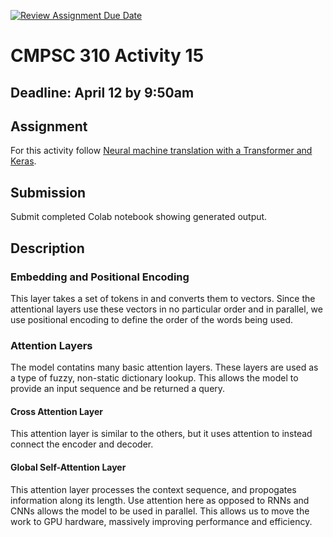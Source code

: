 [![Review Assignment Due Date](https://classroom.github.com/assets/deadline-readme-button-24ddc0f5d75046c5622901739e7c5dd533143b0c8e959d652212380cedb1ea36.svg)](https://classroom.github.com/a/ymop5HUw)
# CMPSC 310 Activity 15

## Deadline: April 12 by 9:50am

## Assignment

 For this activity follow [Neural machine translation with a Transformer and Keras](https://www.tensorflow.org/text/tutorials/transformer).

## Submission

Submit completed Colab notebook showing generated output.

## Description

### Embedding and Positional Encoding

This layer takes a set of tokens in and converts them to vectors. Since the attentional layers use these vectors in no particular order and in parallel, we use positional encoding to define the order of the words being used.

### Attention Layers

The model contatins many basic attention layers. These layers are used as a type of fuzzy, non-static dictionary lookup. This allows the model to provide an input sequence and be returned a query.

#### Cross Attention Layer

This attention layer is similar to the others, but it uses attention to instead connect the encoder and decoder.

#### Global Self-Attention Layer

This attention layer processes the context sequence, and propogates information along its length. Use attention here as opposed to RNNs and CNNs allows the model to be used in parallel. This allows us to move the work to GPU hardware, massively improving performance and efficiency.
